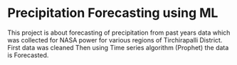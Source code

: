 # Precipitation Forecasting using ML
This project is about forecasting of precipitation from past years data which was collected for NASA power for various regions of Tirchirapalli District.
First data was cleaned 
Then using Time series algorithm (Prophet) the data is Forecasted.
